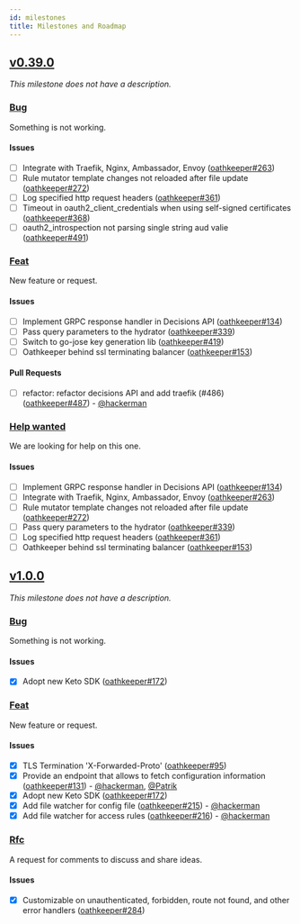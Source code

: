 ```yaml
---
id: milestones
title: Milestones and Roadmap
---
```


## [v0.39.0](https://github.com/ory/oathkeeper/milestone/7)

*This milestone does not have a description.*

### [Bug](https://github.com/ory/oathkeeper/labels/bug)

Something is not working.

#### Issues

* [ ] Integrate with Traefik, Nginx, Ambassador, Envoy ([oathkeeper#263](https://github.com/ory/oathkeeper/issues/263))
* [ ] Rule mutator template changes not reloaded after file update ([oathkeeper#272](https://github.com/ory/oathkeeper/issues/272))
* [ ] Log specified http request headers ([oathkeeper#361](https://github.com/ory/oathkeeper/issues/361))
* [ ] Timeout in oauth2_client_credentials when using self-signed certificates ([oathkeeper#368](https://github.com/ory/oathkeeper/issues/368))
* [ ] oauth2_introspection not parsing single string aud valie ([oathkeeper#491](https://github.com/ory/oathkeeper/issues/491))

### [Feat](https://github.com/ory/oathkeeper/labels/feat)

New feature or request.

#### Issues

* [ ] Implement GRPC response handler in Decisions API ([oathkeeper#134](https://github.com/ory/oathkeeper/issues/134))
* [ ] Pass query parameters to the hydrator ([oathkeeper#339](https://github.com/ory/oathkeeper/issues/339))
* [ ] Switch to go-jose key generation lib ([oathkeeper#419](https://github.com/ory/oathkeeper/issues/419))
* [ ] Oathkeeper behind ssl terminating balancer ([oathkeeper#153](https://github.com/ory/oathkeeper/issues/153))

#### Pull Requests

* [ ] refactor: refactor decisions API and add traefik (#486) ([oathkeeper#487](https://github.com/ory/oathkeeper/pull/487)) - [@hackerman](https://github.com/aeneasr)

### [Help wanted](https://github.com/ory/oathkeeper/labels/help%20wanted)

We are looking for help on this one.

#### Issues

* [ ] Implement GRPC response handler in Decisions API ([oathkeeper#134](https://github.com/ory/oathkeeper/issues/134))
* [ ] Integrate with Traefik, Nginx, Ambassador, Envoy ([oathkeeper#263](https://github.com/ory/oathkeeper/issues/263))
* [ ] Rule mutator template changes not reloaded after file update ([oathkeeper#272](https://github.com/ory/oathkeeper/issues/272))
* [ ] Pass query parameters to the hydrator ([oathkeeper#339](https://github.com/ory/oathkeeper/issues/339))
* [ ] Log specified http request headers ([oathkeeper#361](https://github.com/ory/oathkeeper/issues/361))
* [ ] Oathkeeper behind ssl terminating balancer ([oathkeeper#153](https://github.com/ory/oathkeeper/issues/153))

## [v1.0.0](https://github.com/ory/oathkeeper/milestone/2)

*This milestone does not have a description.*

### [Bug](https://github.com/ory/oathkeeper/labels/bug)

Something is not working.

#### Issues

* [x] Adopt new Keto SDK ([oathkeeper#172](https://github.com/ory/oathkeeper/issues/172))

### [Feat](https://github.com/ory/oathkeeper/labels/feat)

New feature or request.

#### Issues

* [x] TLS Termination 'X-Forwarded-Proto' ([oathkeeper#95](https://github.com/ory/oathkeeper/issues/95))
* [x] Provide an endpoint that allows to fetch configuration information ([oathkeeper#131](https://github.com/ory/oathkeeper/issues/131)) - [@hackerman](https://github.com/aeneasr), [@Patrik](https://github.com/zepatrik)
* [x] Adopt new Keto SDK ([oathkeeper#172](https://github.com/ory/oathkeeper/issues/172))
* [x] Add file watcher for config file ([oathkeeper#215](https://github.com/ory/oathkeeper/issues/215)) - [@hackerman](https://github.com/aeneasr)
* [x] Add file watcher for access rules ([oathkeeper#216](https://github.com/ory/oathkeeper/issues/216)) - [@hackerman](https://github.com/aeneasr)

### [Rfc](https://github.com/ory/oathkeeper/labels/rfc)

A request for comments to discuss and share ideas.

#### Issues

* [x] Customizable on unauthenticated, forbidden, route not found, and other error handlers ([oathkeeper#284](https://github.com/ory/oathkeeper/issues/284))
